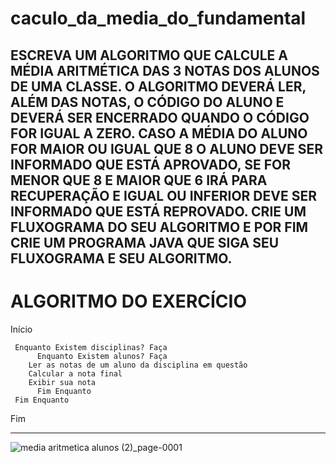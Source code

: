 # caculo_da_media_do_fundamental
ESCREVA UM ALGORITMO QUE CALCULE A MÉDIA ARITMÉTICA DAS 3 NOTAS DOS ALUNOS DE UMA CLASSE. O ALGORITMO DEVERÁ LER, ALÉM DAS NOTAS, O CÓDIGO DO ALUNO E DEVERÁ SER ENCERRADO QUANDO O CÓDIGO FOR IGUAL A ZERO. CASO A MÉDIA DO ALUNO FOR MAIOR OU IGUAL QUE 8 O ALUNO DEVE SER INFORMADO QUE ESTÁ APROVADO, SE FOR MENOR QUE 8 E MAIOR QUE 6 IRÁ PARA RECUPERAÇÃO E IGUAL OU INFERIOR DEVE SER INFORMADO QUE ESTÁ REPROVADO.  CRIE UM FLUXOGRAMA DO SEU ALGORITMO E POR FIM CRIE UM PROGRAMA JAVA QUE SIGA SEU FLUXOGRAMA E SEU ALGORITMO.
------------------------------------------------------
# ALGORITMO DO EXERCÍCIO

Início

     Enquanto Existem disciplinas? Faça
          Enquanto Existem alunos? Faça
		Ler as notas de um aluno da disciplina em questão
		Calcular a nota final
		Exibir sua nota
          Fim Enquanto
     Fim Enquanto    

Fim


--------------------------------------------------------
![media aritmetica alunos (2)_page-0001](https://user-images.githubusercontent.com/103973688/168702450-138c3f29-9f7b-44f8-bc95-3d31a3a10020.jpg)
